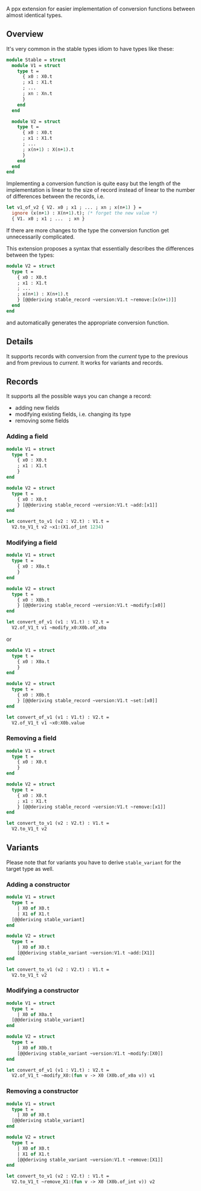 A ppx extension for easier implementation of conversion functions between almost
identical types.

Overview
--------

It's very common in the stable types idiom to have types like these:

```ocaml
module Stable = struct
  module V1 = struct
    type t =
      { x0 : X0.t
      ; x1 : X1.t
      ; ...
      ; xn : Xn.t
      }
    end
  end

  module V2 = struct
    type t =
      { x0 : X0.t
      ; x1 : X1.t
      ; ...
      ; x(n+1) : X(n+1).t
      }
    end
  end
end
```

Implementing a conversion function is quite easy but the length of the
implementation is linear to the size of record instead of linear to the number
of differences between the records, i.e.

```ocaml
let v1_of_v2 { V2. x0 ; x1 ; ... ; xn ; x(n+1) } =
  ignore (x(n+1) : X(n+1).t); (* forget the new value *)
  { V1. x0 ; x1 ; ...  ; xn }
```

If there are more changes to the type the conversion function get unnecessarily
complicated.

This extension proposes a syntax that essentially describes the differences
between the types:

```ocaml
module V2 = struct
  type t =
    { x0 : X0.t
    ; x1 : X1.t
    ; ...
    ; x(n+1) : X(n+1).t
    } [@@deriving stable_record ~version:V1.t ~remove:[x(n+1)]]
  end
end
```

and automatically generates the appropriate conversion function.

Details
------

It supports records with conversion from the _current_ type to the previous
and from previous to _current_. It works for variants and records.

## Records

It supports all the possible ways you can change a record:
- adding new fields
- modifying existing fields, i.e. changing its type
- removing some fields

### Adding a field

```ocaml
module V1 = struct
  type t =
    { x0 : X0.t
    ; x1 : X1.t
    }
end

module V2 = struct
  type t =
    { x0 : X0.t
    } [@@deriving stable_record ~version:V1.t ~add:[x1]]
end

let convert_to_v1 (v2 : V2.t) : V1.t =
  V2.to_V1_t v2 ~x1:(X1.of_int 1234)
```

### Modifying a field

```ocaml
module V1 = struct
  type t =
    { x0 : X0a.t
    }
end

module V2 = struct
  type t =
    { x0 : X0b.t
    } [@@deriving stable_record ~version:V1.t ~modify:[x0]]
end

let convert_of_v1 (v1 : V1.t) : V2.t =
  V2.of_V1_t v1 ~modify_x0:X0b.of_x0a
```

or

```ocaml
module V1 = struct
  type t =
    { x0 : X0a.t
    }
end

module V2 = struct
  type t =
    { x0 : X0b.t
    } [@@deriving stable_record ~version:V1.t ~set:[x0]]
end

let convert_of_v1 (v1 : V1.t) : V2.t =
  V2.of_V1_t v1 ~x0:X0b.value
```

### Removing a field

```ocaml
module V1 = struct
  type t =
    { x0 : X0.t
    }
end

module V2 = struct
  type t =
    { x0 : X0.t
    ; x1 : X1.t
    } [@@deriving stable_record ~version:V1.t ~remove:[x1]]
end

let convert_to_v1 (v2 : V2.t) : V1.t =
  V2.to_V1_t v2
```

## Variants

Please note that for variants you have to derive `stable_variant` for the target type as well.

### Adding a constructor

```ocaml
module V1 = struct
  type t =
    | X0 of X0.t
    | X1 of X1.t
  [@@deriving stable_variant]
end

module V2 = struct
  type t =
    | X0 of X0.t
    [@@deriving stable_variant ~version:V1.t ~add:[X1]]
end

let convert_to_v1 (v2 : V2.t) : V1.t =
  V2.to_V1_t v2
```

### Modifying a constructor

```ocaml
module V1 = struct
  type t =
    | X0 of X0a.t
  [@@deriving stable_variant]
end

module V2 = struct
  type t =
    | X0 of X0b.t
    [@@deriving stable_variant ~version:V1.t ~modify:[X0]]
end

let convert_of_v1 (v1 : V1.t) : V2.t =
  V2.of_V1_t ~modify_X0:(fun v -> X0 (X0b.of_x0a v)) v1
```

### Removing a constructor

```ocaml
module V1 = struct
  type t =
    | X0 of X0.t
  [@@deriving stable_variant]
end

module V2 = struct
  type t =
    | X0 of X0.t
    | X1 of X1.t
    [@@deriving stable_variant ~version:V1.t ~remove:[X1]]
end

let convert_to_v1 (v2 : V2.t) : V1.t =
  V2.to_V1_t ~remove_X1:(fun v -> X0 (X0b.of_int v)) v2
```
